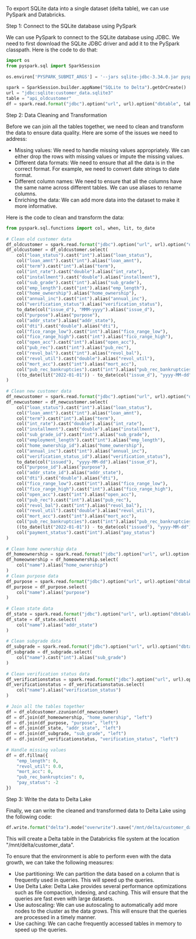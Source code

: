 
To export SQLite data into a single dataset (delta table), we can use PySpark and Databricks.  
   
Step 1: Connect to the SQLite database using PySpark  
   
We can use PySpark to connect to the SQLite database using JDBC. We need to first download the SQLite JDBC driver and add it to the PySpark classpath. Here is the code to do that:  
   
```python  
import os  
from pyspark.sql import SparkSession  
   
os.environ['PYSPARK_SUBMIT_ARGS'] = '--jars sqlite-jdbc-3.34.0.jar pyspark-shell'  
   
spark = SparkSession.builder.appName("SQLite to Delta").getOrCreate()  
url = "jdbc:sqlite:customer_data.sqlite3"  
table = "api_oldcustomer"  
df = spark.read.format("jdbc").option("url", url).option("dbtable", table).load()  
```  
   
Step 2: Data Cleaning and Transformation  
   
Before we can join all the tables together, we need to clean and transform the data to ensure data quality. Here are some of the issues we need to address:  
   
- Missing values: We need to handle missing values appropriately. We can either drop the rows with missing values or impute the missing values.  
- Different data formats: We need to ensure that all the data is in the correct format. For example, we need to convert date strings to date format.  
- Different column names: We need to ensure that all the columns have the same name across different tables. We can use aliases to rename columns.  
- Enriching the data: We can add more data into the dataset to make it more informative.  
   
Here is the code to clean and transform the data:  
   
```python  
from pyspark.sql.functions import col, when, lit, to_date  
   
# Clean old customer data  
df_oldcustomer = spark.read.format("jdbc").option("url", url).option("dbtable", "api_oldcustomer").load()  
df_oldcustomer = df_oldcustomer.select(  
    col("loan_status").cast("int").alias("loan_status"),  
    col("loan_amnt").cast("int").alias("loan_amnt"),  
    col("term").cast("int").alias("term"),  
    col("int_rate").cast("double").alias("int_rate"),  
    col("installment").cast("double").alias("installment"),  
    col("sub_grade").cast("int").alias("sub_grade"),  
    col("emp_length").cast("int").alias("emp_length"),  
    col("home_ownership").alias("home_ownership"),  
    col("annual_inc").cast("int").alias("annual_inc"),  
    col("verification_status").alias("verification_status"),  
    to_date(col("issue_d"), "MMM-yyyy").alias("issue_d"),  
    col("purpose").alias("purpose"),  
    col("addr_state").alias("addr_state"),  
    col("dti").cast("double").alias("dti"),  
    col("fico_range_low").cast("int").alias("fico_range_low"),  
    col("fico_range_high").cast("int").alias("fico_range_high"),  
    col("open_acc").cast("int").alias("open_acc"),  
    col("pub_rec").cast("int").alias("pub_rec"),  
    col("revol_bal").cast("int").alias("revol_bal"),  
    col("revol_util").cast("double").alias("revol_util"),  
    col("mort_acc").cast("int").alias("mort_acc"),  
    col("pub_rec_bankruptcies").cast("int").alias("pub_rec_bankruptcies"),  
    ((to_date(lit("2022-01-01")) - to_date(col("issue_d"), "yyyy-MM-dd")).cast("int")/365).alias("age")  
)  
   
# Clean new customer data  
df_newcustomer = spark.read.format("jdbc").option("url", url).option("dbtable", "api_newcustomer").load()  
df_newcustomer = df_newcustomer.select(  
    col("loan_status").cast("int").alias("loan_status"),  
    col("loan_amnt").cast("int").alias("loan_amnt"),  
    col("term").cast("int").alias("term"),  
    col("int_rate").cast("double").alias("int_rate"),  
    col("installment").cast("double").alias("installment"),  
    col("sub_grade_id").cast("int").alias("sub_grade"),  
    col("employment_length").cast("int").alias("emp_length"),  
    col("home_ownership_id").alias("home_ownership"),  
    col("annual_inc").cast("int").alias("annual_inc"),  
    col("verification_status_id").alias("verification_status"),  
    to_date(col("issued"), "yyyy-MM-dd").alias("issue_d"),  
    col("purpose_id").alias("purpose"),  
    col("addr_state_id").alias("addr_state"),  
    col("dti").cast("double").alias("dti"),  
    col("fico_range_low").cast("int").alias("fico_range_low"),  
    col("fico_range_high").cast("int").alias("fico_range_high"),  
    col("open_acc").cast("int").alias("open_acc"),  
    col("pub_rec").cast("int").alias("pub_rec"),  
    col("revol_bal").cast("int").alias("revol_bal"),  
    col("revol_util").cast("double").alias("revol_util"),  
    col("mort_acc").cast("int").alias("mort_acc"),  
    col("pub_rec_bankruptcies").cast("int").alias("pub_rec_bankruptcies"),  
    ((to_date(lit("2022-01-01")) - to_date(col("issued"), "yyyy-MM-dd")).cast("int")/365).alias("age"),  
    col("payment_status").cast("int").alias("pay_status")  
)  
   
# Clean home ownership data  
df_homeownership = spark.read.format("jdbc").option("url", url).option("dbtable", "api_homeownership").load()  
df_homeownership = df_homeownership.select(  
    col("name").alias("home_ownership")  
)  
# Clean purpose data  
df_purpose = spark.read.format("jdbc").option("url", url).option("dbtable", "api_purpose").load()  
df_purpose = df_purpose.select(  
    col("name").alias("purpose")  
)  
   
# Clean state data  
df_state = spark.read.format("jdbc").option("url", url).option("dbtable", "api_state").load()  
df_state = df_state.select(  
    col("name").alias("addr_state")  
)  
   
# Clean subgrade data  
df_subgrade = spark.read.format("jdbc").option("url", url).option("dbtable", "api_subgrade").load()  
df_subgrade = df_subgrade.select(  
    col("name").cast("int").alias("sub_grade")  
)  
   
# Clean verification status data  
df_verificationstatus = spark.read.format("jdbc").option("url", url).option("dbtable", "api_verificationstatus").load()  
df_verificationstatus = df_verificationstatus.select(  
    col("name").alias("verification_status")  
)  
   
# Join all the tables together  
df = df_oldcustomer.zzunion(df_newcustomer)  
df = df.join(df_homeownership, "home_ownership", "left")  
df = df.join(df_purpose, "purpose", "left")  
df = df.join(df_state, "addr_state", "left")  
df = df.join(df_subgrade, "sub_grade", "left")  
df = df.join(df_verificationstatus, "verification_status", "left")  
   
# Handle missing values  
df = df.fillna({  
    "emp_length": 0,  
    "revol_util": 0.0,  
    "mort_acc": 0,  
    "pub_rec_bankruptcies": 0,  
    "pay_status": -2  
})  
```  
   
Step 3: Write the data to Delta Lake  
   
Finally, we can write the cleaned and transformed data to Delta Lake using the following code:  
   
```python  
df.write.format("delta").mode("overwrite").save("/mnt/delta/customer_data")  
```  
   
This will create a Delta table in the Databricks file system at the location "/mnt/delta/customer_data".  
   
To ensure that the environment is able to perform even with the data growth, we can take the following measures:  
   
- Use partitioning: We can partition the data based on a column that is frequently used in queries. This will speed up the queries.  
- Use Delta Lake: Delta Lake provides several performance optimizations such as file compaction, indexing, and caching. This will ensure that the queries are fast even with large datasets.  
- Use autoscaling: We can use autoscaling to automatically add more nodes to the cluster as the data grows. This will ensure that the queries are processed in a timely manner.  
- Use caching: We can cache frequently accessed tables in memory to speed up the queries.  
   

